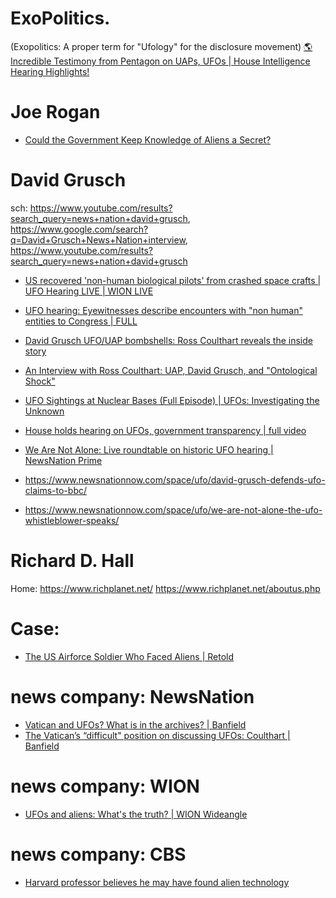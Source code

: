 # ExoPolitics.
(Exopolitics: A proper term for "Ufology" for the disclosure movement) [🌎 Incredible Testimony from Pentagon on UAPs, UFOs | House Intelligence Hearing Highlights!](https://youtu.be/Awd0KN9P_BA)

# Joe Rogan
- [Could the Government Keep Knowledge of Aliens a Secret?](https://youtu.be/KK9UjvLibs4)

# David Grusch
sch: https://www.youtube.com/results?search_query=news+nation+david+grusch, https://www.google.com/search?q=David+Grusch+News+Nation+interview, https://www.youtube.com/results?search_query=news+nation+david+grusch

- [US recovered 'non-human biological pilots' from crashed space crafts | UFO Hearing LIVE | WION LIVE](https://youtu.be/NsRiB0Gv4kQ)
- [UFO hearing: Eyewitnesses describe encounters with "non human" entities to Congress | FULL](https://youtu.be/OwSkXDmV6Io)
- [David Grusch UFO/UAP bombshells: Ross Coulthart reveals the inside story](https://youtu.be/x_9gTDXF9Vc)
- [An Interview with Ross Coulthart: UAP, David Grusch, and "Ontological Shock"](https://youtu.be/ZljDzLn1wso)
- [UFO Sightings at Nuclear Bases (Full Episode) | UFOs: Investigating the Unknown](https://youtu.be/54_bxf7n3Oo)

- [House holds hearing on UFOs, government transparency | full video](https://youtu.be/SNgoul4vyDM)
- [We Are Not Alone: Live roundtable on historic UFO hearing | NewsNation Prime](https://youtu.be/vUnKRknLVSA)
- https://www.newsnationnow.com/space/ufo/david-grusch-defends-ufo-claims-to-bbc/
- https://www.newsnationnow.com/space/ufo/we-are-not-alone-the-ufo-whistleblower-speaks/

# Richard D. Hall
Home: https://www.richplanet.net/
https://www.richplanet.net/aboutus.php

# Case:
- [The US Airforce Soldier Who Faced Aliens | Retold](https://youtu.be/a3zmWp7gbYo)

# news company: NewsNation
- [Vatican and UFOs? What is in the archives? | Banfield](https://youtu.be/DxeTCk38XTA)
- [The Vatican’s “difficult" position on discussing UFOs: Coulthart | Banfield](https://youtu.be/TcINnCwBM3o)

# news company: WION
- [UFOs and aliens: What's the truth? | WION Wideangle](https://youtu.be/Jx8ccunMeug)

# news company: CBS
- [Harvard professor believes he may have found alien technology](https://youtu.be/IAyfJ97uMLE)
